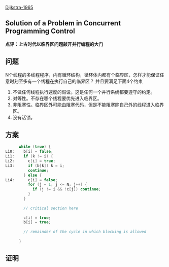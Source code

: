[Dijkstra-1965](http://www.di.ens.fr/~pouzet/cours/systeme/bib/dijkstra.pdf)

Solution of a Problem in Concurrent Programming Control
----
**点评：上古时代以临界区问题敲开并行编程的大门**

## 问题
N个线程的多线程程序，内有循环结构，循环体内都有个临界区，怎样才能保证任意时刻至多有一个线程在执行自己的临界区？
并且要满足下面4个约束

1. 不做任何线程执行速度的假设。这是任何一个并行系统都要遵守的约定。
2. 对等性。不存在哪个线程要优先进入临界区。
3. 非阻塞性。临界区外可能由阻塞代码，但是不能阻塞除自己外的线程进入临界区。
4. 没有活锁。

## 方案

```c++
      while (true) {
Li0:    b[i] = false;
Li1:    if (k != i) {
Li2:      c[i] = true;
Li3:      if (b[k]) k = i;
          continue;
        } else {
Li4:      c[i] = false;
          for (j = 1; j <= N; j++) {
            if (j != i && !c[j]) continue;
          }
        }
  
        // critical section here
  
        c[i] = true;
        b[i] = true;
  
        // remainder of the cycle in which blocking is allowed
  
      }
```

## 证明
